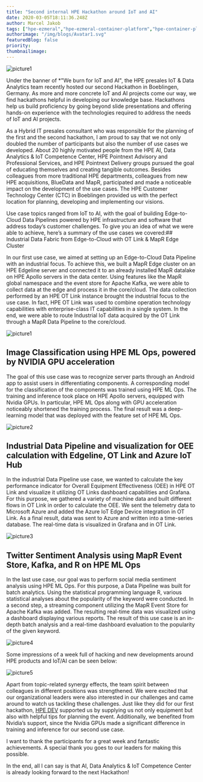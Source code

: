 ```yaml
---
title: "Second internal HPE Hackathon around IoT and AI"
date: 2020-03-05T18:11:36.248Z
author: Marcel Jakob 
tags: ["hpe-ezmeral","hpe-ezmeral-container-platform","hpe-container-platform"]
authorimage: "/img/blogs/Avatar1.svg"
featuredBlog: false
priority:
thumbnailimage:
---
```

![picture1](https://hpe-developer-portal.s3.amazonaws.com/uploads/media/2020/1/picture1-1583431980969.png)

Under the banner of *"We burn for IoT and AI", the HPE presales IoT & Data Analytics team recently hosted our second Hackathon in Boeblingen, Germany. As more and more concrete IoT and AI projects come our way, we find hackathons helpful in developing our knowledge base. Hackathons help us build proficiency by going beyond slide presentations and offering hands-on experience with the technologies required to address the needs of IoT and AI projects. 


As a Hybrid IT presales consultant who was responsible for the planning of the first and the second hackathon, I am proud to say that we not only doubled the number of participants but also the number of use cases we developed. About 20 highly motivated people from the HPE AI, Data Analytics & IoT Competence Center, HPE Pointnext Advisory and Professional Services, and HPE Pointnext Delivery groups pursued the goal of educating themselves and creating tangible outcomes. Besides colleagues from more traditional HPE departments, colleagues from new HPE acquisitions, BlueData and MapR, participated and made a noticeable impact on the development of the use cases. The HPE Customer Technology Center (CTC) in Boeblingen provided us with the perfect location for planning, developing and implementing our visions. 

Use case topics ranged from IoT to AI, with the goal of building Edge-to-Cloud Data Pipelines powered by HPE infrastructure and software that address today’s customer challenges. To give you an idea of what we were able to achieve, here’s a summary of the use cases we covered:## Industrial Data Fabric from Edge-to-Cloud with OT Link & MapR Edge Cluster

In our first use case, we aimed at setting up an Edge-to-Cloud Data Pipeline with an industrial focus. To achieve this, we built a MapR Edge cluster on an HPE Edgeline server and connected it to an already installed MapR datalake on HPE Apollo servers in the data center. Using features like the MapR global namespace and the event store for Apache Kafka, we were able to collect data at the edge and process it in the core/cloud. The data collection performed by an HPE OT Link instance brought the industrial focus to the use case. In fact, HPE OT Link was used to combine operation technology capabilities with enterprise-class IT capabilities in a single system. In the end, we were able to route Industrial IoT data acquired by the OT Link through a MapR Data Pipeline to the core/cloud.


![picture1](https://hpe-developer-portal.s3.amazonaws.com/uploads/media/2020/1/picture1-1583268352426.png)

## Image Classification using HPE ML Ops, powered by NVIDIA GPU acceleration

The goal of this use case was to recognize server parts through an Android app to assist users in differentiating components. A corresponding model for the classification of the components was trained using HPE ML Ops. The training and inference took place on HPE Apollo servers, equipped with Nvidia GPUs. In particular, HPE ML Ops along with GPU acceleration noticeably shortened the training process. The final result was a deep-learning model that was deployed with the feature set of HPE ML Ops.


![picture2](https://hpe-developer-portal.s3.amazonaws.com/uploads/media/2020/1/picture2-1583268373183.png)

## Industrial Data Pipeline and visualization for OEE calculation with Edgeline, OT Link and Azure IoT Hub

In the industrial Data Pipeline use case, we wanted to calculate the key performance indicator for Overall Equipment Effectiveness (OEE) in HPE OT Link and visualize it utilizing OT Links dashboard capabilities and Grafana. For this purpose, we gathered a variety of machine data and built different flows in OT Link in order to calculate the OEE. We sent the telemetry data to Microsoft Azure and added the Azure IoT Edge Device integration in OT Link. As a final result, data was sent to Azure and written into a time-series database. The real-time data is visualized in Grafana and in OT Link.


![picture3](https://hpe-developer-portal.s3.amazonaws.com/uploads/media/2020/1/picture3-1583268389028.png)

## Twitter Sentiment Analysis using MapR Event Store, Kafka, and R on HPE ML Ops

In the last use case, our goal was to perform social media sentiment analysis using HPE ML Ops. For this purpose, a Data Pipeline was built for batch analytics. Using the statistical programming language R, various statistical analyses about the popularity of the keyword were conducted. In a second step, a streaming component utilizing the MapR Event Store for Apache Kafka was added. The resulting real-time data was visualized using a dashboard displaying various reports. The result of this use case is an in-depth batch analysis and a real-time dashboard evaluation to the popularity of the given keyword.


![picture4](https://hpe-developer-portal.s3.amazonaws.com/uploads/media/2020/1/picture4-1583268402834.png)

Some impressions of a week full of hacking and new developments around HPE products and IoT/AI can be seen below:

![picture5](https://hpe-developer-portal.s3.amazonaws.com/uploads/media/2020/1/picture5-1583268416136.png)

Apart from topic-related synergy effects, the team spirit between colleagues in different positions was strengthened. We were excited that our organizational leaders were also interested in our challenges and came around to watch us tackling these challenges. Just like they did for our first hackathon, [HPE DEV](https://developer.hpe.com/community) supported us by supplying us not only equipment but also with helpful tips for planning the event. Additionally, we benefited from Nvidia’s support, since the Nvidia GPUs made a significant difference in training and inference for our second use case.

I want to thank the participants for a great week and fantastic achievements. A special thank you goes to our leaders for making this possible.

In the end, all I can say is that AI, Data Analytics & IoT Competence Center is already looking forward to the next Hackathon!
